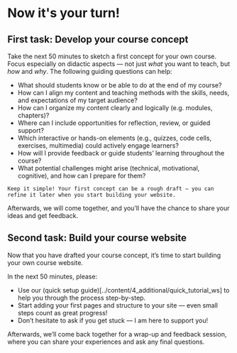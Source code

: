 # Now it's your turn!

## First task: Develop your course concept
Take the next 50 minutes to sketch a first concept for your own course. Focus especially on didactic aspects — not just _what_ you want to teach, but _how_ and _why_. The following guiding questions can help:

- What should students know or be able to do at the end of my course?
- How can I align my content and teaching methods with the skills, needs, and expectations of my target audience?
- How can I organize my content clearly and logically (e.g. modules, chapters)?
- Where can I include opportunities for reflection, review, or guided support?
- Which interactive or hands-on elements (e.g., quizzes, code cells, exercises, multimedia) could actively engage learners?
- How will I provide feedback or guide students’ learning throughout the course?
- What potential challenges might arise (technical, motivational, cognitive), and how can I prepare for them?

```{tip}
Keep it simple! Your first concept can be a rough draft — you can refine it later when you start building your website.
```

Afterwards, we will come together, and you’ll have the chance to share your ideas and get feedback.


## Second task: Build your course website

Now that you have drafted your course concept, it’s time to start building your own course website.

In the next 50 minutes, please:

- Use our (quick setup guide)[../content/4_additional/quick_tutorial_ws] to help you through the process step-by-step.
- Start adding your first pages and structure to your site — even small steps count as great progress!
- Don’t hesitate to ask if you get stuck — I am here to support you!

Afterwards, we’ll come back together for a wrap-up and feedback session, where you can share your experiences and ask any final questions.
